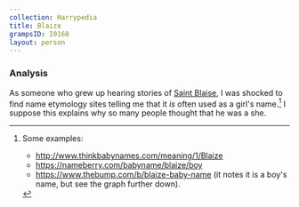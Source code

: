```yaml
---
collection: Harrypedia
title: Blaize
grampsID: I0160
layout: person
---
```


### Analysis

As someone who grew up hearing stories of [Saint Blaise], I was shocked to
find name etymology sites telling me that it _is_ often used as a girl's
name.[^220705-7] I suppose this explains why so many people thought
that he was a she.

[Saint Blaise]: https://en.wikipedia.org/wiki/Saint_Blaise

[^220705-7]: Some examples:

    - http://www.thinkbabynames.com/meaning/1/Blaize
    - https://nameberry.com/babyname/blaize/boy
    - https://www.thebump.com/b/blaize-baby-name (it notes it is a boy's name, but see the graph further down).
